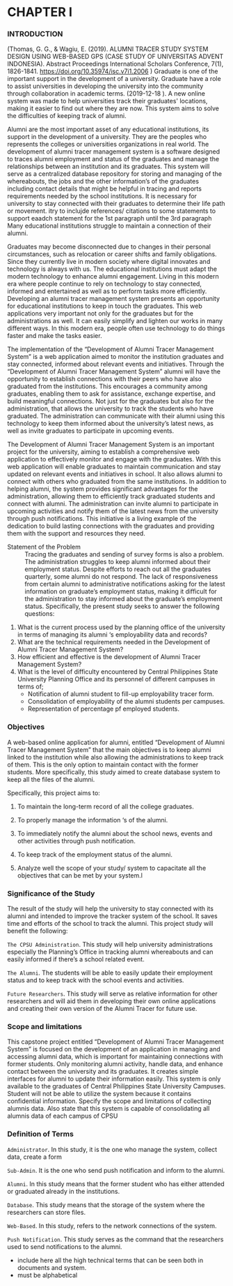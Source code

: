 # CHAPTER I
### INTRODUCTION

(Thomas, G. G., & Wagiu, E. (2019). ALUMNI TRACER STUDY SYSTEM DESIGN USING WEB-BASED GPS (CASE STUDY OF UNIVERSITAS ADVENT INDONESIA). Abstract Proceedings International Scholars Conference, 7(1), 1826-1841. https://doi.org/10.35974/isc.v7i1.2006 ) Graduate is one of the important support in the development of a university. Graduate have a role to assist universities in developing the university into the community through collaboration in academic terms. (2019-12-18 ).
A new online system was made to help universities track their graduates' locations, making it easier to find out where they are now. This system aims to solve the difficulties of keeping track of alumni.

Alumni are the most important asset of any educational institutions, its support in the development of a university. They are the peoples who represents the colleges or universities organizations in real world. The development of alumni tracer management system is a software designed to traces alumni employment and status of the graduates and manage the relationships between an institution and its graduates. This system will serve as a centralized database repository for storing and managing of the whereabouts, the jobs and the other information’s of the graduates including contact details that might be helpful in tracing and reports requirements needed by the school institutions. It is necessary for university to stay connected with their graduates to determine their life path or movement. itry to inclujde references/ citations to some statements to support eaadch statement for the 1st paragraph until the 3rd paragraph
Many educational institutions struggle to maintain a connection of their alumni.

Graduates may become disconnected due to changes in their personal circumstances, such as relocation or career shifts and family obligations. Since they currently live in modern society where digital innovates and technology is always with us. The educational institutions must adapt the modern technology to enhance alumni engagement. Living in this modern era where people continue to rely on technology to stay connected, informed and entertained as well as to perform tasks more efficiently. Developing an alumni tracer management system presents an opportunity for educational institutions to keep in touch the graduates. This web applications very important not only for the graduates but for the administrations as well. It can easily simplify and lighten our works in many different ways. In this modern era, people often use technology to do things faster and make the tasks easier.

The implementation of the “Development of Alumni Tracer Management System” is a web application aimed to monitor the institution graduates and stay connected, informed about relevant events and initiatives. Through the “Development of Alumni Tracer Management System” alumni will have the opportunity to establish connections with their peers who have also graduated from the institutions. This encourages a community among graduates, enabling them to ask for assistance, exchange expertise, and build meaningful connections. Not just for the graduates but also for the administration, that allows the university to track the students who have graduated. The administration can communicate with their alumni using this technology to keep them informed about the university’s latest news, as well as invite graduates to participate in upcoming events.

The Development of Alumni Tracer Management System is an important project for the university, aiming to establish a comprehensive web application to effectively monitor and engage with the graduates. With this web application will enable graduates to maintain communication and stay updated on relevant events and initiatives in school. It also allows alumni to connect with others who graduated from the same institutions. In addition to helping alumni, the system provides significant advantages for the administration, allowing them to efficiently track graduated students and connect with alumni. The administration can invite alumni to participate in upcoming activities and notify them of the latest news from the university through push notifications. This initiative is a living example of the dedication to build lasting connections with the graduates and providing them with the support and resources they need.

<dl>
<dt>Statement of the Problem</dt>
 <dd>Tracing the graduates and sending of survey forms is also a problem. The administration struggles to keep alumni informed about their employment status. Despite efforts to reach out all the graduates quarterly, some alumni do not respond. The lack of responsiveness from certain alumni to administrative notifications asking for the latest information on graduate’s employment status, making it difficult for the administration to stay informed about the graduate’s employment status. Specifically, the present study seeks to answer the following questions:</dd>
 
1. What is the current process used by the planning office of the university in terms of managing its alumni ‘s employability data and records?
2. What are the technical requirements needed in the Development of Alumni Tracer Management System?   
3. How efficient and effective is the development of Alumni Tracer Management System?
4. What is the level of difficulty encountered by Central Philippines State University Planning Office and its personnel of different campuses in terms of;
   - Notification of alumni student to fill-up employability tracer form.
   - Consolidation of employability of the alumni students per campuses.
   - Representation of percentage pf employed students.

</dl>

### Objectives 

A web-based online application for alumni, entitled “Development of Alumni Tracer Management System” that the main objectives is to keep alumni linked to the institution while also allowing the administrations to keep track of them. This is the only option to maintain contact with the former students. More specifically, this study aimed to create database system to keep all the files of the alumni.

Specifically, this project aims to:
1. To maintain the long-term record of all the college graduates.

2. To properly manage the information ‘s of the alumni.

3. To immediately notify the alumni about the school news, events and other activities through push notification.

4. To keep track of the employment status of the alumni.

5. Analyze well the scope of your study/ system to capacitate all the objectives that can be met by your system.l

### Significance of the Study
<dl>
<dt>The result of the study will help the university to stay connected with its alumni and intended to improve the tracker system of the school. It saves time and efforts of the school to track the alumni. This project study will benefit the following:</dt>

`The CPSU Administration`. This study will help university administrations especially the Planning’s Office in tracking alumni whereabouts and can easily informed if there’s a school related event.

`The Alumni`. The students will be able to easily update their employment status and to keep track with the school events and activities.

`Future Researchers`. This study will serve as relative information for other researchers and will aid them in developing their own online applications and creating their own version of the Alumni Tracer for future use.
</dl>

### Scope and limitations

This capstone project entitled “Development of Alumni Tracer Management System” is focused on the development of an application in managing and accessing alumni data, which is important for maintaining connections with former students. Only monitoring alumni activity, handle data, and enhance contact between the university and its graduates. It creates simple interfaces for alumni to update their information easily. This system is only available to the graduates of Central Philippines State University Campuses. Student will not be able to utilize the system because it contains confidential information. Specify the scope and limitations of collecting alumnis data. Also state that this system is capable of consolidating all alumnis data of each campus of CPSU

### Definition of Terms

`Administrator`. In this study, it is the one who manage the system, collect data, create a form

`Sub-Admin`. It is the one who send push notification and inform to the alumni. 

`Alumni`. In this study means that the former student who has either attended or graduated already in the institutions.

`Database`. This study means that the storage of the system where the researchers can store files.

`Web-Based`. In this study, refers to the network connections of the system.

`Push Notification`. This study serves as the command that the researchers used to send notifications to the alumni.

- include here all the high technical terms that can be seen both in documents and system.
- must be alphabetical
